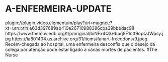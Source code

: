 # A-ENFERMEIRA-UPDATE

<item>
<title>[COLOR silver][B] A ENFERMEIRA-minisérie [/COLOR][/B][COLOR yellow]  FULL HD  [B][/COLOR][/B]</title>
<link>plugin://plugin.video.elementum/play?uri=magnet:?xt=urn:btih:e63d397689ab410e26710988386cba39bbbdac98</link>
<thumbnail>https://www.themoviedb.org/t/p/original/biNFx4Q3Hbbq8F1ntt9opQJWpsy.jpg</thumbnail>
<fanart>https://ia801404.us.archive.org/31/items/fanart-freeddons/9.jpeg</fanart>
<info>Recém-chegada ao hospital, uma enfermeira desconfia que o desejo da colega por atenção pode estar ligado a várias mortes de pacientes. #The Nurse</info>
</item> 
